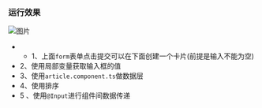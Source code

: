 ### 运行效果
![图片](http://img.blog.csdn.net/20170711093209916?watermark/2/text/aHR0cDovL2Jsb2cuY3Nkbi5uZXQva3VhbmdzaHAxMjg=/font/5a6L5L2T/fontsize/400/fill/I0JBQkFCMA==/dissolve/70/gravity/SouthEast "")
* * 1、上面`form`表单点击提交可以在下面创建一个卡片(前提是输入不能为空)
* 2、使用局部变量获取输入框的值
* 3、使用`article.component.ts`做数据层
* 4、使用排序
* 5 、使用`@Input`进行组件间数据传递